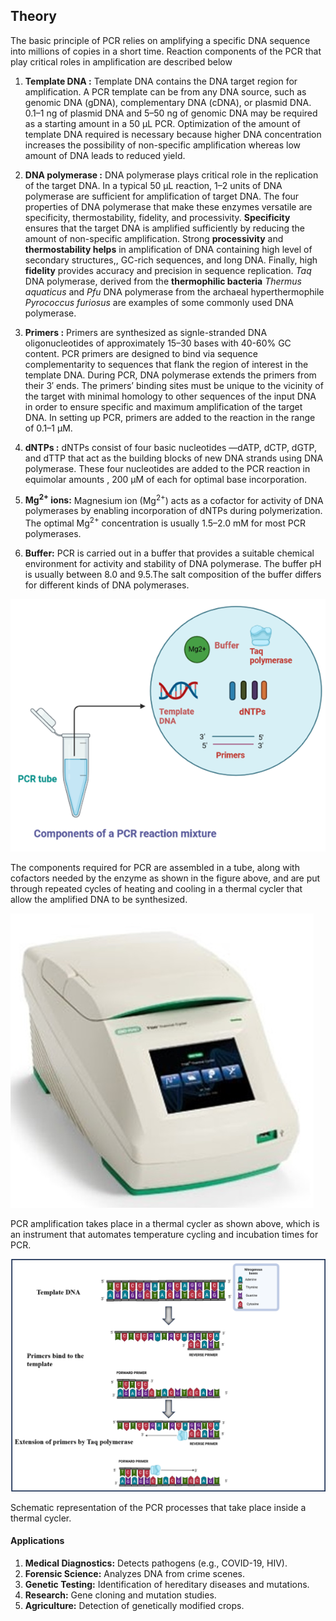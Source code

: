 
## Theory

The basic principle of PCR relies on amplifying a specific DNA sequence into millions of copies in a short time. Reaction components of the PCR that play critical roles in amplification are described below

1.	**Template DNA :** Template DNA  contains the DNA target region for amplification. A PCR template can be from any DNA source, such as genomic DNA (gDNA), complementary DNA (cDNA), or plasmid DNA. 0.1–1 ng of plasmid DNA and 5–50 ng of genomic DNA may be required as a starting amount in a 50 µL PCR. Optimization of the amount of template DNA required is necessary because higher DNA concentration increases the possibility of non-specific amplification whereas low amount of DNA leads to reduced yield.
2.	**DNA polymerase :** DNA polymerase plays critical role in the replication of the target DNA. In a typical 50 µL reaction, 1–2 units of DNA polymerase are sufficient for amplification of target DNA. The four properties of DNA polymerase that make these enzymes versatile are specificity, thermostability, fidelity, and processivity. **Specificity** ensures that the target DNA is amplified sufficiently by reducing the amount of non-specific amplification. Strong **processivity** and **thermostability  helps** in  amplification of DNA containing high level of secondary structures,, GC-rich sequences, and long DNA. Finally, high **fidelity** provides accuracy and precision in sequence replication. *Taq* DNA polymerase, derived from the **thermophilic bacteria** *Thermus aquaticus* and  *Pfu* DNA polymerase from the archaeal hyperthermophile *Pyrococcus furiosus* are examples of some commonly  used DNA polymerase.
3.	**Primers :**  Primers are synthesized as signle-stranded DNA oligonucleotides of approximately 15–30 bases with 40-60% GC content. PCR primers are designed to bind via sequence complementarity to sequences that flank the region of interest in the template DNA. During PCR, DNA polymerase extends the primers from their 3′ ends. The primers’ binding sites must be unique to the vicinity of the target with minimal homology to other sequences of the input DNA in order to ensure specific and maximum amplification of the  target DNA. In setting up PCR, primers are added to the reaction in the range of 0.1–1 μM.
4.	**dNTPs :** dNTPs consist of four basic nucleotides —dATP, dCTP, dGTP, and dTTP that act as the building blocks of new DNA strands using DNA polymerase. These four nucleotides are  added to the PCR reaction in equimolar amounts ,  200 μM of each for optimal base incorporation.
5.	**Mg<sup>2+</sup> ions:** Magnesium ion (Mg<sup>2+</sup>) acts as a cofactor for activity of DNA polymerases by enabling incorporation of dNTPs during polymerization. The optimal Mg<sup>2+</sup> concentration is usually 1.5–2.0 mM for most PCR polymerases.

6.	**Buffer:** PCR is carried out in a buffer that provides a suitable chemical environment for activity and stability of DNA polymerase. The buffer pH is usually between 8.0 and 9.5.The salt composition of the buffer differs for different kinds of DNA polymerases.

<img src="images/Components.png" class="img-fluid" >

The components required for PCR are assembled in a tube, along with cofactors needed by the enzyme as shown in the figure above, and are put through repeated cycles of heating and cooling in a thermal cycler that allow the amplified DNA to be synthesized.

<img src="images/Thermal_cycler.jpg" class="img-fluid" >

PCR amplification takes place in a thermal cycler as shown above, which is an instrument that automates temperature cycling and incubation times for PCR.


<div><img src="images/pcr1.png" class="img-fluid" >
<p>Schematic representation of the PCR processes that take place inside a thermal cycler.</p>
</div>

#### Applications

1. **Medical Diagnostics:** Detects pathogens (e.g., COVID-19, HIV).
2. **Forensic Science:** Analyzes DNA from crime scenes.
3. **Genetic Testing:** Identification of hereditary diseases and mutations.
4. **Research:** Gene cloning and mutation studies.
5. **Agriculture:** Detection of genetically modified crops.
